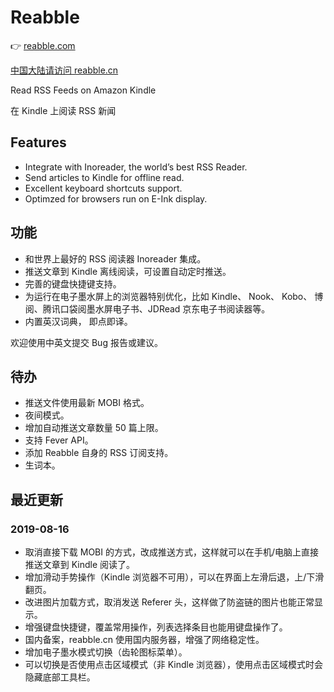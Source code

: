 # Reabble

:point_right: [reabble.com](https://reabble.com)

[中国大陆请访问 reabble.cn](https://reabble.cn)

Read RSS Feeds on Amazon Kindle

在 Kindle 上阅读 RSS 新闻


## Features


- Integrate with Inoreader, the world’s best RSS Reader.
- Send articles to Kindle for offline read.
- Excellent keyboard shortcuts support.
- Optimzed for browsers run on E-Ink display.


## 功能


- 和世界上最好的 RSS 阅读器 Inoreader 集成。
- 推送文章到 Kindle 离线阅读，可设置自动定时推送。
- 完善的键盘快捷键支持。
- 为运行在电子墨水屏上的浏览器特别优化，比如 Kindle、 Nook、 Kobo、 博阅、腾讯口袋阅墨水屏电子书、JDRead 京东电子书阅读器等。
- 内置英汉词典， 即点即译。

欢迎使用中英文提交 Bug 报告或建议。

## 待办

- 推送文件使用最新 MOBI 格式。
- 夜间模式。
- 增加自动推送文章数量 50 篇上限。
- 支持 Fever API。
- 添加 Reabble 自身的 RSS 订阅支持。
- 生词本。

## 最近更新

### 2019-08-16

- 取消直接下载 MOBI 的方式，改成推送方式，这样就可以在手机/电脑上直接推送文章到 Kindle 阅读了。
- 增加滑动手势操作（Kindle 浏览器不可用），可以在界面上左滑后退，上/下滑翻页。
- 改进图片加载方式，取消发送 Referer 头，这样做了防盗链的图片也能正常显示。
- 增强键盘快捷键，覆盖常用操作，列表选择条目也能用键盘操作了。
- 国内备案，reabble.cn 使用国内服务器，增强了网络稳定性。
- 增加电子墨水模式切换（齿轮图标菜单）。
- 可以切换是否使用点击区域模式（非 Kindle 浏览器），使用点击区域模式时会隐藏底部工具栏。
